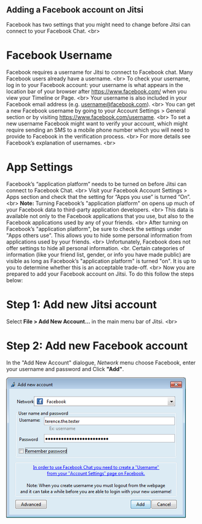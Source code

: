 
## Adding a Facebook account on Jitsi

Facebook has two settings that you might need to change before Jitsi can connect to your Facebook Chat.
&lt;br&gt;
# Facebook Username
Facebook requires a username for Jitsi to connect to Facebook chat. Many Facebook users already have a username.
&lt;br&gt;
To check your username, log in to your Facebook account: your username is what appears in the location bar of your browser after https://www.facebook.com/ when you view your Timeline or Page.
&lt;br&gt;
Your username is also included in your Facebook email address (e.g. username@facebook.com).
&lt;br&gt;
You can get a new Facebook username by going to your Account Settings &gt; General section or by visiting https://www.facebook.com/username.
&lt;br&gt;
To set a new username Facebook might want to verify your account, which might require sending an SMS to a mobile phone number which you will need to provide to Facebook in the verification process.
&lt;br&gt;
For more details see Facebook’s explanation of usernames.
&lt;br&gt;
# App Settings
Facebook’s “application platform” needs to be turned on before Jitsi can connect to Facebook Chat.
&lt;br&gt;
Visit your Facebook Account Settings &gt; Apps section and check that the setting for “Apps you use” is turned “On”.
&lt;br&gt;
**Note:** Turning Facebook’s &quot;application platform&quot; on opens up much of your Facebook data to third-party application developers.
&lt;br&gt;
This data is available not only to the Facebook applications that you use, but also to the Facebook applications used by any of your friends.
&lt;br&gt;
After turning on Facebook’s &quot;application platform&quot;, be sure to check the settings under &quot;Apps others use&quot;. This allows you to hide some personal information from applications used by your friends.
&lt;br&gt;
Unfortunately, Facebook does not offer settings to hide all personal information.
&lt;br.
Certain categories of information (like your friend list, gender, or info you have made public) are visible as long as Facebook’s &quot;application platform&quot; is turned &quot;on&quot;. It is up to you to determine whether this is an acceptable trade-off.
&lt;br&gt;
Now you are prepared to add your Facebook account on Jitsi. To do this follow the steps below:

# Step 1: Add new Jitsi account
Select **File &gt; Add New Account...** in the main menu bar of Jitsi.
&lt;br&gt;
# Step 2: Add new Facebook account
In the &quot;Add New Account&quot; dialogue, *Network* menu choose Facebook, enter your username and password and Click **&quot;Add&quot;**.

![](jitsi-en-win-16.png)
